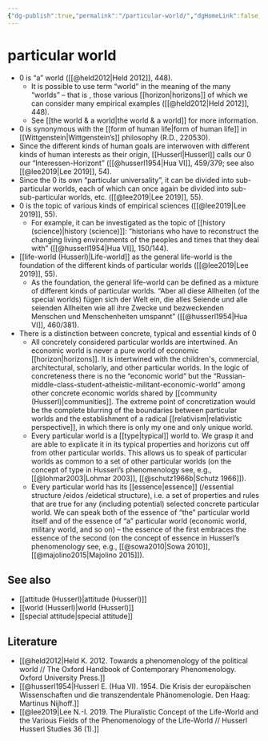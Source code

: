 ```yaml
---
{"dg-publish":true,"permalink":"/particular-world/","dgHomeLink":false,"dgPassFrontmatter":false}
---
```


# particular world
- 0 is “a” world ([[@held2012|Held 2012]], 448).
	- It is possible to use term “world” in the meaning of the many “worlds” – that is , those various [[horizon|horizons]] of which we can consider many empirical examples ([[@held2012|Held 2012]], 448).
	- See [[the world & a world|the world & a world]] for more information.
- 0 is synonymous with the [[form of human life|form of human life]] in [[Wittgenstein|Wittgenstein’s]] philosophy (R.D., 220530).
- Since the different kinds of human goals are interwoven with different kinds of human interests as their origin, [[Husserl|Husserl]] calls our 0 our “Interessen-Horizont” ([[@husserl1954|Hua VI]], 459/379; see also [[@lee2019|Lee 2019]], 54).
- Since the 0 its own “particular universality”, it can be divided into sub-particular worlds, each of which can once again be divided into sub-sub-particular worlds, etc. ([[@lee2019|Lee 2019]], 55).
- 0 is the topic of various kinds of empirical sciences ([[@lee2019|Lee 2019]], 55).
	- For example, it can be investigated as the topic of [[history (science)|history (science)]]: “historians who have to reconstruct the changing living environments of the peoples and times that they deal with” ([[@husserl1954|Hua VI]], 150/144).
- [[life-world (Husserl)|Life-world]] as the general life-world is the foundation of the different kinds of particular worlds ([[@lee2019|Lee 2019]], 55).
	- As the foundation, the general life-world can be defined as a mixture of different kinds of particular worlds. “Aber all diese Allheiten (of the special worlds) fügen sich der Welt ein, die alles Seiende und alle seienden Allheiten wie all ihre Zwecke und bezweckenden Menschen und Menschenheiten umspannt” ([[@husserl1954|Hua VI]], 460/381).
- There is a distinction between concrete, typical and essential kinds of 0
	- All concretely considered particular worlds are intertwined. An economic world is never a pure world of economic [[horizon|horizons]]. It is intertwined with the children's, commercial, architectural, scholarly, and other particular worlds. In the logic of concreteness there is no the “economic world” but the “Russian-middle-class-student-atheistic-militant-economic-world” among other concrete economic worlds shared by [[community (Husserl)|communities]]. The extreme point of concretization would be the complete blurring of the boundaries between particular worlds and the establishment of a radical [[relativism|relativistic perspective]], in which there is only my one and only unique world.
	- Every particular world is a [[type|typical]] world to. We grasp it and are able to explicate it in its typical properties and horizons cut off from other particular worlds. This allows us to speak of particular worlds as common to a set of other particular worlds (on the concept of type in Husserl’s phenomenology see, e.g., [[@lohmar2003|Lohmar 2003]], [[@schutz1966b|Schutz 1966]]).
	- Every particular world has its [[essence|essence]] (/essential structure /eidos /eidetical structure), i.e. a set of properties and rules that are true for any (including potential) selected concrete particular world. We can speak both of the essence of “the” particular world itself and of the essence of “a” particular world (economic world, military world, and so on) – the essence of the first embraces the essence of the second (on the concept of essence in Husserl’s phenomenology see, e.g., [[@sowa2010|Sowa 2010]], [[@majolino2015|Majolino 2015]]).


## See also
- [[attitude (Husserl)|attitude (Husserl)]]
- [[world (Husserl)|world (Husserl)]]
- [[special attitude|special attitude]]


## Literature
- [[@held2012|Held K. 2012. Towards a phenomenology of the political world // The Oxford Handbook of Contemporary Phenomenology. Oxford University Press.]]
- [[@husserl1954|Husserl E. (Hua VI). 1954. Die Krisis der europäischen Wissenschaften und die transzendentale Phänomenologie. Den Haag: Martinus Nijhoff.]]
- [[@lee2019|Lee N.-I. 2019. The Pluralistic Concept of the Life-World and the Various Fields of the Phenomenology of the Life-World // Husserl Husserl Studies 36 (1).]]



